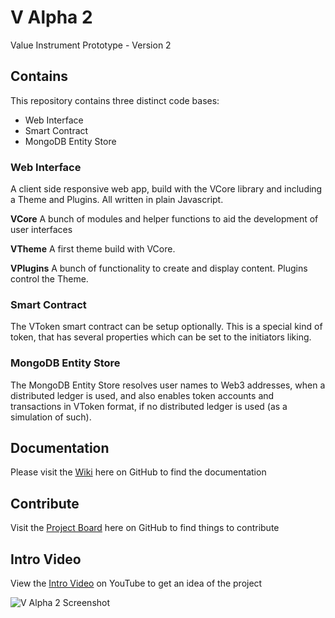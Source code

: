 # V Alpha 2
Value Instrument Prototype - Version 2

## Contains

This repository contains three distinct code bases:

- Web Interface
- Smart Contract
- MongoDB Entity Store

### Web Interface

A client side responsive web app, build with the VCore library and including a Theme and Plugins. All written in plain Javascript.

**VCore**
A bunch of modules and helper functions to aid the development of user interfaces

**VTheme**
A first theme build with VCore.

**VPlugins**
A bunch of functionality to create and display content. Plugins control the Theme.

### Smart Contract

The VToken smart contract can be setup optionally. This is a special kind of token, that has several properties which can be set to the initiators liking.

### MongoDB Entity Store

The MongoDB Entity Store resolves user names to Web3 addresses, when a distributed ledger is used, and also enables token accounts and transactions in VToken format, if no distributed ledger is used (as a simulation of such).

## Documentation

Please visit the [Wiki](https://github.com/valueinstrument/v-alpha-2/wiki) here on GitHub to find the documentation

## Contribute

Visit the [Project Board](https://github.com/valueinstrument/v-alpha-2/projects/1) here on GitHub to find things to contribute

## Intro Video

View the [Intro Video](https://youtu.be/47wnrc06FDo) on YouTube to get an idea of the project

![V Alpha 2 Screenshot](https://user-images.githubusercontent.com/20671922/78137776-2796e080-7426-11ea-9208-87a2d4c5741f.png)
